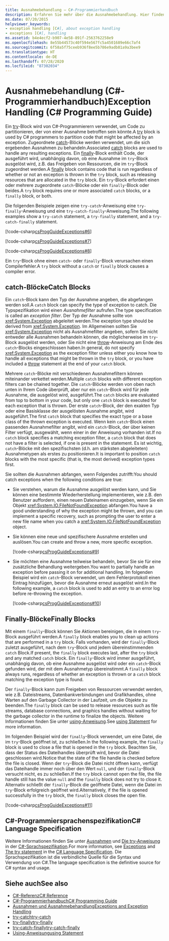 ```yaml
---
title: Ausnahmebehandlung – C#-Programmierhandbuch
description: Erfahren Sie mehr über die Ausnahmebehandlung. Hier finden Sie Beispiele für try-catch-, try-finally- und try-catch-finally-Anweisungen.
ms.date: 07/20/2015
helpviewer_keywords:
- exception handling [C#], about exception handling
- exceptions [C#], handling
ms.assetid: b4e4ecf2-b907-4e58-891f-2563762258e9
ms.openlocfilehash: 8e55b44573c40f594e567fc5a4501689e66c7af4
ms.sourcegitcommit: 6f58a5f75ceeb936f8ee5b786e9adb81a9a3bee9
ms.translationtype: HT
ms.contentlocale: de-DE
ms.lasthandoff: 07/28/2020
ms.locfileid: "87302034"
---
```

# <a name="exception-handling-c-programming-guide"></a><span data-ttu-id="70c21-104">Ausnahmebehandlung (C#-Programmierhandbuch)</span><span class="sxs-lookup"><span data-stu-id="70c21-104">Exception Handling (C# Programming Guide)</span></span>
<span data-ttu-id="70c21-105">Ein [try](../../language-reference/keywords/try-catch.md)-Block wird von C#-Programmierern verwendet, um Code zu partitionieren, der von einer Ausnahme betroffen sein könnte.</span><span class="sxs-lookup"><span data-stu-id="70c21-105">A [try](../../language-reference/keywords/try-catch.md) block is used by C# programmers to partition code that might be affected by an exception.</span></span> <span data-ttu-id="70c21-106">Zugeordnete [catch](../../language-reference/keywords/try-catch.md)-Blöcke werden verwendet, um die sich ergebenden Ausnahmen zu behandeln.</span><span class="sxs-lookup"><span data-stu-id="70c21-106">Associated [catch](../../language-reference/keywords/try-catch.md) blocks are used to handle any resulting exceptions.</span></span> <span data-ttu-id="70c21-107">Ein [finally](../../language-reference/keywords/try-finally.md)-Block enthält Code, der ausgeführt wird, unabhängig davon, ob eine Ausnahme im `try`-Block ausgelöst wird, z.B. das Freigeben von Ressourcen, die im `try`-Block zugeordnet werden.</span><span class="sxs-lookup"><span data-stu-id="70c21-107">A [finally](../../language-reference/keywords/try-finally.md) block contains code that is run regardless of whether or not an exception is thrown in the `try` block, such as releasing resources that are allocated in the `try` block.</span></span> <span data-ttu-id="70c21-108">Ein `try`-Block erfordert einen oder mehrere zugeordnete `catch`-Blöcke oder ein `finally`-Block oder beides.</span><span class="sxs-lookup"><span data-stu-id="70c21-108">A `try` block requires one or more associated `catch` blocks, or a `finally` block, or both.</span></span>  
  
 <span data-ttu-id="70c21-109">Die folgenden Beispiele zeigen eine `try-catch`-Anweisung eine `try-finally`-Anweisung und eine `try-catch-finally`-Anweisung.</span><span class="sxs-lookup"><span data-stu-id="70c21-109">The following examples show a `try-catch` statement, a `try-finally` statement, and a `try-catch-finally` statement.</span></span>  
  
 [!code-csharp[csProgGuideExceptions#6](~/samples/snippets/csharp/VS_Snippets_VBCSharp/csProgGuideExceptions/CS/Exceptions.cs#6)]  
  
 [!code-csharp[csProgGuideExceptions#7](~/samples/snippets/csharp/VS_Snippets_VBCSharp/csProgGuideExceptions/CS/Exceptions.cs#7)]  
  
 [!code-csharp[csProgGuideExceptions#8](~/samples/snippets/csharp/VS_Snippets_VBCSharp/csProgGuideExceptions/CS/Exceptions.cs#8)]  
  
 <span data-ttu-id="70c21-110">Ein `try`-Block ohne einen `catch`- oder `finally`-Block verursachen einen Compilerfehler.</span><span class="sxs-lookup"><span data-stu-id="70c21-110">A `try` block without a `catch` or `finally` block causes a compiler error.</span></span>  
  
## <a name="catch-blocks"></a><span data-ttu-id="70c21-111">catch-Blöcke</span><span class="sxs-lookup"><span data-stu-id="70c21-111">Catch Blocks</span></span>  
 <span data-ttu-id="70c21-112">Ein `catch`-Block kann den Typ der Ausnahme angeben, die abgefangen werden soll.</span><span class="sxs-lookup"><span data-stu-id="70c21-112">A `catch` block can specify the type of exception to catch.</span></span> <span data-ttu-id="70c21-113">Die Typspezifikation wird einen *Ausnahmefilter* aufrufen.</span><span class="sxs-lookup"><span data-stu-id="70c21-113">The type specification is called an *exception filter*.</span></span> <span data-ttu-id="70c21-114">Der Typ der Ausnahme sollte von <xref:System.Exception> abgeleitet werden.</span><span class="sxs-lookup"><span data-stu-id="70c21-114">The exception type should be derived from <xref:System.Exception>.</span></span> <span data-ttu-id="70c21-115">Im Allgemeinen sollten Sie <xref:System.Exception> nicht als Ausnahmefilter angeben, sofern Sie nicht entweder alle Ausnahmen behandeln können, die möglicherweise im `try`-Block ausgelöst werden, oder Sie nicht eine [throw](../../language-reference/keywords/throw.md)-Anweisung am Ende des `catch`-Blocks eingeschlossen haben.</span><span class="sxs-lookup"><span data-stu-id="70c21-115">In general, do not specify <xref:System.Exception> as the exception filter unless either you know how to handle all exceptions that might be thrown in the `try` block, or you have included a [throw](../../language-reference/keywords/throw.md) statement at the end of your `catch` block.</span></span>  
  
 <span data-ttu-id="70c21-116">Mehrere `catch`-Blöcke mit verschiedenen Ausnahmefiltern können miteinander verkettet werden.</span><span class="sxs-lookup"><span data-stu-id="70c21-116">Multiple `catch` blocks with different exception filters can be chained together.</span></span> <span data-ttu-id="70c21-117">Die `catch`-Blöcke werden von oben nach unten in Ihrem Code überprüft, aber nur ein `catch`-Block wird für jede Ausnahme, die ausgelöst wird, ausgeführt.</span><span class="sxs-lookup"><span data-stu-id="70c21-117">The `catch` blocks are evaluated from top to bottom in your code, but only one `catch` block is executed for each exception that is thrown.</span></span> <span data-ttu-id="70c21-118">Der erste `catch`-Block, der den exakten Typ oder eine Basisklasse der ausgelösten Ausnahme angibt, wird ausgeführt.</span><span class="sxs-lookup"><span data-stu-id="70c21-118">The first `catch` block that specifies the exact type or a base class of the thrown exception is executed.</span></span> <span data-ttu-id="70c21-119">Wenn kein `catch`-Block einen passenden Ausnahmefilter angibt, wird ein `catch`-Block, der über keinen Filter verfügt, ausgewählt, wenn einer in der Anweisung vorhanden ist.</span><span class="sxs-lookup"><span data-stu-id="70c21-119">If no `catch` block specifies a matching exception filter, a `catch` block that does not have a filter is selected, if one is present in the statement.</span></span> <span data-ttu-id="70c21-120">Es ist wichtig, `catch`-Blöcke mit den spezifischsten (d.h. am stärksten abgeleiteten) Ausnahmetypen als erstes zu positionieren.</span><span class="sxs-lookup"><span data-stu-id="70c21-120">It is important to position `catch` blocks with the most specific (that is, the most derived) exception types first.</span></span>  
  
 <span data-ttu-id="70c21-121">Sie sollten die Ausnahmen abfangen, wenn Folgendes zutrifft:</span><span class="sxs-lookup"><span data-stu-id="70c21-121">You should catch exceptions when the following conditions are true:</span></span>  
  
- <span data-ttu-id="70c21-122">Sie verstehen, warum die Ausnahme ausgelöst werden kann, und Sie können eine bestimmte Wiederherstellung implementieren, wie z.B. den Benutzer auffordern, einen neuen Dateinamen einzugeben, wenn Sie ein Objekt <xref:System.IO.FileNotFoundException> abfangen.</span><span class="sxs-lookup"><span data-stu-id="70c21-122">You have a good understanding of why the exception might be thrown, and you can implement a specific recovery, such as prompting the user to enter a new file name when you catch a <xref:System.IO.FileNotFoundException> object.</span></span>  
  
- <span data-ttu-id="70c21-123">Sie können eine neue und spezifischere Ausnahme erstellen und auslösen.</span><span class="sxs-lookup"><span data-stu-id="70c21-123">You can create and throw a new, more specific exception.</span></span>  
  
     [!code-csharp[csProgGuideExceptions#9](~/samples/snippets/csharp/VS_Snippets_VBCSharp/csProgGuideExceptions/CS/Exceptions.cs#9)]  
  
- <span data-ttu-id="70c21-124">Sie möchten eine Ausnahme teilweise behandeln, bevor Sie sie für eine zusätzliche Behandlung weitergeben.</span><span class="sxs-lookup"><span data-stu-id="70c21-124">You want to partially handle an exception before passing it on for additional handling.</span></span> <span data-ttu-id="70c21-125">Im folgenden Beispiel wird ein `catch`-Block verwendet, um dem Fehlerprotokoll einen Eintrag hinzufügen, bevor die Ausnahme erneut ausgelöst wird.</span><span class="sxs-lookup"><span data-stu-id="70c21-125">In the following example, a `catch` block is used to add an entry to an error log before re-throwing the exception.</span></span>  
  
     [!code-csharp[csProgGuideExceptions#10](~/samples/snippets/csharp/VS_Snippets_VBCSharp/csProgGuideExceptions/CS/Exceptions.cs#10)]  
  
## <a name="finally-blocks"></a><span data-ttu-id="70c21-126">Finally-Blöcke</span><span class="sxs-lookup"><span data-stu-id="70c21-126">Finally Blocks</span></span>  
 <span data-ttu-id="70c21-127">Mit einem `finally`-Block können Sie Aktionen bereinigen, die in einem `try`-Block ausgeführt werden.</span><span class="sxs-lookup"><span data-stu-id="70c21-127">A `finally` block enables you to clean up actions that are performed in a `try` block.</span></span> <span data-ttu-id="70c21-128">Falls vorhanden, wird der `finally`-Block zuletzt ausgeführt, nach dem `try`-Block und jedem übereinstimmenden `catch` Block.</span><span class="sxs-lookup"><span data-stu-id="70c21-128">If present, the `finally` block executes last, after the `try` block and any matched `catch` block.</span></span> <span data-ttu-id="70c21-129">Ein `finally`-Block wird immer ausgeführt, unabhängig davon, ob eine Ausnahme ausgelöst wird oder ein `catch`-Block gefunden wird, der mit dem Ausnahmetyp übereinstimmt.</span><span class="sxs-lookup"><span data-stu-id="70c21-129">A `finally` block always runs, regardless of whether an exception is thrown or a `catch` block matching the exception type is found.</span></span>  
  
 <span data-ttu-id="70c21-130">Der `finally`-Block kann zum Freigeben von Ressourcen verwendet werden, wie z.B. Dateistreams, Datenbankverbindungen und Grafikhandles, ohne Warten auf den Garbage Collector in der Laufzeit, um die Objekte zu beenden.</span><span class="sxs-lookup"><span data-stu-id="70c21-130">The `finally` block can be used to release resources such as file streams, database connections, and graphics handles without waiting for the garbage collector in the runtime to finalize the objects.</span></span> <span data-ttu-id="70c21-131">Weitere Informationen finden Sie unter [using-Anweisung](../../language-reference/keywords/using-statement.md).</span><span class="sxs-lookup"><span data-stu-id="70c21-131">See [using Statement](../../language-reference/keywords/using-statement.md) for more information.</span></span>  
  
 <span data-ttu-id="70c21-132">Im folgenden Beispiel wird der `finally`-Block verwendet, um eine Datei, die im `try`-Block geöffnet ist, zu schließen.</span><span class="sxs-lookup"><span data-stu-id="70c21-132">In the following example, the `finally` block is used to close a file that is opened in the `try` block.</span></span> <span data-ttu-id="70c21-133">Beachten Sie, dass der Status des Dateihandles überprüft wird, bevor die Datei geschlossen wird.</span><span class="sxs-lookup"><span data-stu-id="70c21-133">Notice that the state of the file handle is checked before the file is closed.</span></span> <span data-ttu-id="70c21-134">Wenn der `try`-Block die Datei nicht öffnen kann, verfügt das Dateihandle immer noch über den Wert `null`, und der `finally`-Block versucht nicht, es zu schließen.</span><span class="sxs-lookup"><span data-stu-id="70c21-134">If the `try` block cannot open the file, the file handle still has the value `null` and the `finally` block does not try to close it.</span></span> <span data-ttu-id="70c21-135">Alternativ schließt der `finally`-Block die geöffnete Datei, wenn die Datei im `try`-Block erfolgreich geöffnet wird.</span><span class="sxs-lookup"><span data-stu-id="70c21-135">Alternatively, if the file is opened successfully in the `try` block, the `finally` block closes the open file.</span></span>  
  
 [!code-csharp[csProgGuideExceptions#11](~/samples/snippets/csharp/VS_Snippets_VBCSharp/csProgGuideExceptions/CS/Exceptions.cs#11)]  
  
## <a name="c-language-specification"></a><span data-ttu-id="70c21-136">C#-Programmiersprachenspezifikation</span><span class="sxs-lookup"><span data-stu-id="70c21-136">C# Language Specification</span></span>  

<span data-ttu-id="70c21-137">Weitere Informationen finden Sie unter [Ausnahmen](~/_csharplang/spec/exceptions.md) und [Die try-Anweisung](~/_csharplang/spec/statements.md#the-try-statement) in der [C#-Sprachspezifikation](/dotnet/csharp/language-reference/language-specification/introduction).</span><span class="sxs-lookup"><span data-stu-id="70c21-137">For more information, see [Exceptions](~/_csharplang/spec/exceptions.md) and [The try statement](~/_csharplang/spec/statements.md#the-try-statement) in the [C# Language Specification](/dotnet/csharp/language-reference/language-specification/introduction).</span></span> <span data-ttu-id="70c21-138">Die Sprachspezifikation ist die verbindliche Quelle für die Syntax und Verwendung von C#.</span><span class="sxs-lookup"><span data-stu-id="70c21-138">The language specification is the definitive source for C# syntax and usage.</span></span>
  
## <a name="see-also"></a><span data-ttu-id="70c21-139">Siehe auch</span><span class="sxs-lookup"><span data-stu-id="70c21-139">See also</span></span>

- [<span data-ttu-id="70c21-140">C#-Referenz</span><span class="sxs-lookup"><span data-stu-id="70c21-140">C# Reference</span></span>](../../language-reference/index.md)
- [<span data-ttu-id="70c21-141">C#-Programmierhandbuch</span><span class="sxs-lookup"><span data-stu-id="70c21-141">C# Programming Guide</span></span>](../index.md)
- [<span data-ttu-id="70c21-142">Ausnahmen und Ausnahmebehandlung</span><span class="sxs-lookup"><span data-stu-id="70c21-142">Exceptions and Exception Handling</span></span>](./index.md)
- [<span data-ttu-id="70c21-143">try-catch</span><span class="sxs-lookup"><span data-stu-id="70c21-143">try-catch</span></span>](../../language-reference/keywords/try-catch.md)
- [<span data-ttu-id="70c21-144">try-finally</span><span class="sxs-lookup"><span data-stu-id="70c21-144">try-finally</span></span>](../../language-reference/keywords/try-finally.md)
- [<span data-ttu-id="70c21-145">try-catch-finally</span><span class="sxs-lookup"><span data-stu-id="70c21-145">try-catch-finally</span></span>](../../language-reference/keywords/try-catch-finally.md)
- [<span data-ttu-id="70c21-146">Using-Anweisung</span><span class="sxs-lookup"><span data-stu-id="70c21-146">using Statement</span></span>](../../language-reference/keywords/using-statement.md)
